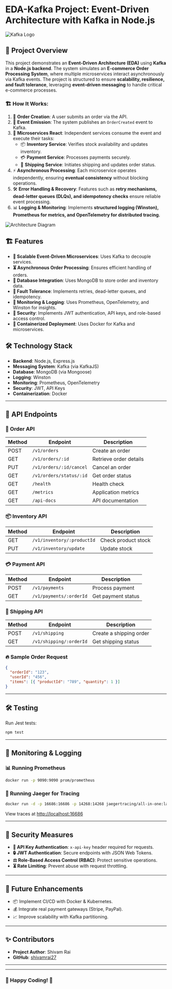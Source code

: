 # EDA-Kafka Project: Event-Driven Architecture with Kafka in Node.js

![Kafka Logo](https://upload.wikimedia.org/wikipedia/commons/0/05/Apache_kafka.svg)

## 🚀 Project Overview
This project demonstrates an **Event-Driven Architecture (EDA)** using **Kafka** in a **Node.js backend**. The system simulates an **E-commerce Order Processing System**, where multiple microservices interact asynchronously via Kafka events. The project is structured to ensure **scalability, resilience, and fault tolerance**, leveraging **event-driven messaging** to handle critical e-commerce processes.

### 🏗️ How It Works:
1. 🛒 **Order Creation**: A user submits an order via the API.
2. 🔄 **Event Emission**: The system publishes an `OrderCreated` event to Kafka.
3. 🎯 **Microservices React**: Independent services consume the event and execute their tasks:
   - 📦 **Inventory Service**: Verifies stock availability and updates inventory.
   - 💳 **Payment Service**: Processes payments securely.
   - 🚚 **Shipping Service**: Initiates shipping and updates order status.
4. ⚡ **Asynchronous Processing**: Each microservice operates independently, ensuring **eventual consistency** without blocking operations.
5. 🛠 **Error Handling & Recovery**: Features such as **retry mechanisms, dead-letter queues (DLQs), and idempotency checks** ensure reliable event processing.
6. 📊 **Logging & Monitoring**: Implements **structured logging (Winston), Prometheus for metrics, and OpenTelemetry for distributed tracing.**

![Architecture Diagram](https://raw.githubusercontent.com/your-repo/your-project/main/assets/architecture-diagram.png)

## 🏗️ Features
- **🔀 Scalable Event-Driven Microservices**: Uses Kafka to decouple services.
- **⏳ Asynchronous Order Processing**: Ensures efficient handling of orders.
- **📂 Database Integration**: Uses MongoDB to store order and inventory data.
- **🛑 Fault Tolerance**: Implements retries, dead-letter queues, and idempotency.
- **📡 Monitoring & Logging**: Uses Prometheus, OpenTelemetry, and Winston for insights.
- **🔐 Security**: Implements JWT authentication, API keys, and role-based access control.
- **🐳 Containerized Deployment**: Uses Docker for Kafka and microservices.

## 🛠️ Technology Stack
- **Backend**: Node.js, Express.js
- **Messaging System**: Kafka (via KafkaJS)
- **Database**: MongoDB (via Mongoose)
- **Logging**: Winston
- **Monitoring**: Prometheus, OpenTelemetry
- **Security**: JWT, API Keys
- **Containerization**: Docker

---

## 🎯 API Endpoints
### 📝 Order API
| Method | Endpoint | Description |
|--------|---------|-------------|
| POST | `/v1/orders` | Create an order |
| GET  | `/v1/orders/:id` | Retrieve order details |
| PUT  | `/v1/orders/:id/cancel` | Cancel an order |
| GET  | `/v1/orders/status/:id` | Get order status |
| GET  | `/health` | Health check |
| GET  | `/metrics` | Application metrics |
| GET  | `/api-docs` | API documentation |

### 📦 Inventory API
| Method | Endpoint | Description |
|--------|---------|-------------|
| GET  | `/v1/inventory/:productId` | Check product stock |
| PUT  | `/v1/inventory/update` | Update stock |

### 💳 Payment API
| Method | Endpoint | Description |
|--------|---------|-------------|
| POST  | `/v1/payments` | Process payment |
| GET  | `/v1/payments/:orderId` | Get payment status |

### 🚚 Shipping API
| Method | Endpoint | Description |
|--------|---------|-------------|
| POST | `/v1/shipping` | Create a shipping order |
| GET  | `/v1/shipping/:orderId` | Get shipping status |

### 🔥 Sample Order Request
```json
{
  "orderId": "123",
  "userId": "456",
  "items": [{ "productId": "789", "quantity": 1 }]
}
```

---

## 🛠️ Testing
Run Jest tests:
```sh
npm test
```

---

## 📡 Monitoring & Logging
### 📊 Running Prometheus
```sh
docker run -p 9090:9090 prom/prometheus
```
### 📌 Running Jaeger for Tracing
```sh
docker run -d -p 16686:16686 -p 14268:14268 jaegertracing/all-in-one:latest
```
View traces at [http://localhost:16686](http://localhost:16686)

---

## 🔐 Security Measures
- **🔑 API Key Authentication**: `x-api-key` header required for requests.
- **🔒 JWT Authentication**: Secure endpoints with JSON Web Tokens.
- **⚖️ Role-Based Access Control (RBAC)**: Protect sensitive operations.
- **⏳ Rate Limiting**: Prevent abuse with request throttling.

---

## 🚀 Future Enhancements
- 📦 Implement CI/CD with Docker & Kubernetes.
- 💰 Integrate real payment gateways (Stripe, PayPal).
- 📈 Improve scalability with Kafka partitioning.

---

## ✨ Contributors
- **Project Author**: Shivam Rai
- **GitHub**: [shivamrai27](https://github.com/shivamrai27)

---
---

### 🎉 Happy Coding! 🚀
